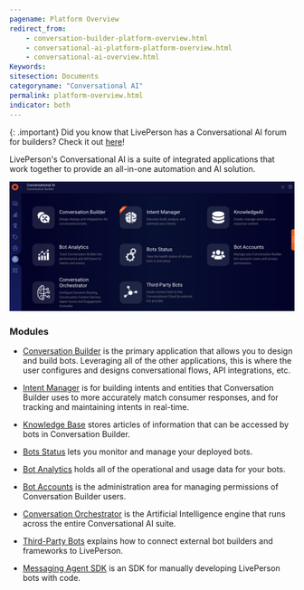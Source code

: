 ```yaml
---
pagename: Platform Overview
redirect_from:
    - conversation-builder-platform-overview.html
    - conversational-ai-platform-platform-overview.html
    - conversational-ai-overview.html
Keywords:
sitesection: Documents
categoryname: "Conversational AI"
permalink: platform-overview.html
indicator: both
---
```


{: .important}
Did you know that LivePerson has a Conversational AI forum for builders? Check it out [here](https://talkyard.livepersonai.com/)!

LivePerson's Conversational AI is a suite of integrated applications that work together to provide an all-in-one automation and AI solution.

<img class="fancyimage" style="width:750px" src="img/ConvoBuilder/platform_main.png">

### Modules

- [Conversation Builder](conversation-builder-bot-workspace.html) is the primary application that allows you to design and build bots. Leveraging all of the other applications, this is where the user configures and designs conversational flows, API integrations, etc.

- [Intent Manager](intent-manager-overview.html) is for building intents and entities that Conversation Builder uses to more accurately match consumer responses, and for tracking and maintaining intents in real-time.

- [Knowledge Base](conversation-builder-knowledge-base.html) stores articles of information that can be accessed by bots in Conversation Builder.

- [Bots Status](bots-status-overview.html) lets you monitor and manage your deployed bots.

- [Bot Analytics](bot-analytics-overview.html) holds all of the operational and usage data for your bots.

- [Bot Accounts](bot-accounts-permissions-per-role.html) is the administration area for managing permissions of Conversation Builder users.

- [Conversation Orchestrator](maven-overview.html) is the Artificial Intelligence engine that runs across the entire Conversational AI suite.

- [Third-Party Bots](third-party-bots-getting-started.html) explains how to connect external bot builders and frameworks to LivePerson.

- [Messaging Agent SDK](messaging-agent-sdk-overview.html) is an SDK for manually developing LivePerson bots with code.